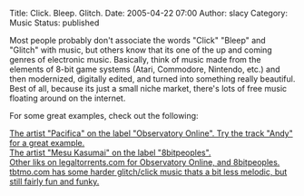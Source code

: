 Title: Click. Bleep. Glitch.
Date: 2005-04-22 07:00
Author: slacy
Category: Music
Status: published

Most people probably don't associate the words "Click" "Bleep" and
"Glitch" with music, but others know that its one of the up and coming
genres of electronic music. Basically, think of music made from the
elements of 8-bit game systems (Atari, Commodore, Nintendo, etc.) and
then modernized, digitally edited, and turned into something really
beautiful. Best of all, because its just a small niche market, there's
lots of free music floating around on the internet.

For some great examples, check out the following:

[The artist "Pacifica" on the label "Observatory Online". Try the track
"Andy" for a great
example.](http://www.observatoryonline.org/releases/view_release.php?sku=os019)  
[The artist "Mesu Kasumai" on the label
"8bitpeoples".](http://www.8bitpeoples.com/discography_gfx.php#8BP032)  
[Other liks on legaltorrents.com for Observatory Online, and
8bitpeoples.](http://legaltorrents.com/)  
[tbtmo.com has some harder glitch/click music thats a bit less melodic,
but still fairly fun and funky.](http://tbtmo.com/)  
  
  

